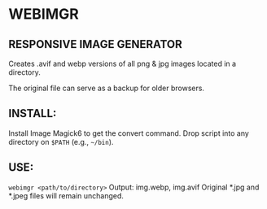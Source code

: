 
# WEBIMGR
RESPONSIVE IMAGE GENERATOR
----------------------------
Creates .avif and webp versions of all  png & jpg images located in a directory.

The original file can serve as a backup for older browsers.

## INSTALL:
Install Image Magick6 to get the convert command.
Drop script into any directory on `$PATH` (e.g., `~/bin`).

## USE:
`webimgr <path/to/directory>`
Output: img.webp, img.avif
Original *.jpg and *.jpeg files will remain unchanged.